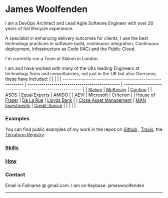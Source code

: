 James Woolfenden
================

I am a DevOps Architect and Lead Agile Software Engineer with over 20 years of
full lifecycle experience. 

A specialist in enhancing delivery outcomes for clients, I use the best
technology practices in software build, continuous integration, Continuous
deployment, Infrastructure as Code (IAC) and the Public Cloud.

I'm currently run a Team at Slalom in London.

I am and have worked with many of the UKs leading Engineers at technology firms
and consultancies, not just in the UK but also Overseas; these have included:
|    |   |   |
| ---------------------------------------------------------- | ---------------------------------------------- | --------------------------------------------------------- |
| [Slalom](https://slalom.com)                               | [McKinsey](https://www.mckinsey.com/uk)        | [Contino](https://www.contino.io/)                        |
| [ASOS](https://www.asos.com/)                              | [Equal Experts](https://www.equalexperts.com/) | [AMIDO](https://amido.com/)                               |
| [AEVI](https://www.aevi.com/)                              | [Microsoft](https://www.microsoft.com/en-gb)   | [Criterion](http://criteriongames.com/)                   |
| [House of Fraser](https://www.houseoffraser.co.uk/)        | [De La Rue](https://www.delarue.com/)          | [Lloyds Bank](https://www.lloydsbank.com/)                |
| [Close Asset Management](https://www.closebrothersam.com/) | [MAN Investments](https://www.man.com/)        | [Credit-Suisse](https://www.credit-suisse.com/us/en.html) |
|    |   |   |

### Examples
You can find public examples of my work in the repos on [Github](https://github.com/JamesWoolfenden/packer-by-example) , [Travis](https://travis-ci.com/JamesWoolfenden/terraform-aws-codebuild), the [Terraform Registry](https://registry.terraform.io/search?q=jameswoolfenden&verified=false).

### [Skills](./skills/skills.md)

### [How](./method/method.md)

### Contact
Email is Fullname @ gmail.com.
I am on Keybase: jameswoolfenden

----------------
